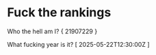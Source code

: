 # Fuck the rankings

Who the hell am I?
{ 21907229 }

What fucking year is it?
[ 2025-05-22T12:30:00Z ]
